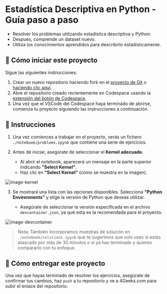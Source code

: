 <!--hide-->
# Estadística Descriptiva en Python - Guía paso a paso
<!--endhide-->

- Resolver los problemas utilizando estadística descriptiva y Python.
- Después, comprende un dataset nuevo.
- Utiliza los conocimientos aprendidos para describirlo estadísticamente.

## 🌱 Cómo iniciar este proyecto

Sigue las siguientes instrucciones:

1. Crear un nuevo repositorio haciendo fork en el [proyecto de Git](https://github.com/4GeeksAcademy/descriptive-statistics-exercises-project-with-python) o [haciendo clic aquí](https://github.com/4GeeksAcademy/descriptive-statistics-exercises-project-with-python/fork).
2. Abre el repositorio creado recientemente en Codespace usando la [extensión del botón de Codespace](https://docs.github.com/en/codespaces/developing-in-codespaces/creating-a-codespace-for-a-repository#creating-a-codespace-for-a-repository).
3. Una vez que el VSCode del Codespace haya terminado de abrirse, comienza tu proyecto siguiendo las instrucciones a continuación.

## 📝 Instrucciones

1. Una vez comiences a trabajar en el proyecto, verás un fichero `./notebook/problems.ipynb` que contiene una serie de ejercicios.

2. Antes de iniciar, asegúrate de seleccionar el **Kernel adecuado**. 

    - Al abrir el notebook, aparecerá un mensaje en la parte superior indicando **"Select Kernel"**.  
    - Haz clic en **"Select Kernel"** (como se muestra en la imagen).       


![image-kernel](https://github.com/4GeeksAcademy/probability-exercises-project-in-python/blob/main/assets/image-kernel.png?raw=true)

3. Se mostrará una lista con las opciones disponibles. Selecciona **"Python Environments"** y elige la versión de Python que deseas utilizar.  

    - Asegúrate de seleccionar la versión especificada en el archivo `devcontainer.json`, ya que esta es la recomendada para el proyecto.


![image-devcontainer](https://github.com/4GeeksAcademy/probability-exercises-project-in-python/blob/main/assets/devcontainer-image.png?raw=true)


> Nota: También incorporamos muestras de solución en `./notebook/solutions.ipynb` que te sugerimos que solo uses si estás atascado por más de 30 minutos o si ya has terminado y quieres compararlo con tu enfoque.

## 🚛 Cómo entregar este proyecto

Una vez que hayas terminado de resolver los ejercicios, asegúrate de confirmar tus cambios, haz `push` a tu repositorio y ve a 4Geeks.com para subir el enlace del repositorio.

